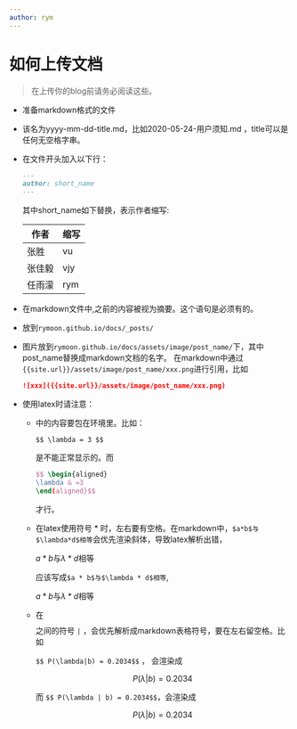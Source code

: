 ```yaml
---
author: rym
---
```


# 如何上传文档

> 在上传你的blog前请务必阅读这些。
<!-- more -->

* 准备markdown格式的文件
* 该名为yyyy-mm-dd-title.md，比如2020-05-24-用户须知.md  ，title可以是任何无空格字串。
* 在文件开头加入以下行：
  ````md
  ---
  author: short_name
  ---
  ````
  其中short_name如下替换，表示作者缩写:
  
  |作者|缩写|
  |----|----|
  |张胜|vu|
  |张佳毅|vjy|
  |任雨濛|rym|
  
* 在markdown文件中,<!-- more -->之前的内容被视为摘要。这个语句是必须有的。
* 放到`rymoon.github.io/docs/_posts/`
* 图片放到`rymoon.github.io/docs/assets/image/post_name/`下，其中 post_name替换成markdown文档的名字。
  在markdown中通过`{{site.url}}/assets/image/post_name/xxx.png`进行引用，比如
  ````markdown
  ![xxx]({{site.url}}/assets/image/post_name/xxx.png)
  ````
* 使用latex时请注意：
  * $$ $$ 中的内容要包在环境里。比如：
  
    `$$ \lambda = 3 $$`
    
    是不能正常显示的。而
    
    ````latex
    $$ \begin{aligned}
    \lambda & =3 
    \end(aligned}$$
    ````
    
    才行。
  * 在latex使用符号 * 时，左右要有空格。在markdown中，`$a*b$与$\lambda*d$相等`会优先渲染斜体，导致latex解析出错，
  
    $a*b$与$\lambda*d$相等

    应该写成`$a * b$与$\lambda * d$相等`,

    $a * b$与$\lambda * d$相等
  * 在 $$ $$ 之间的符号 `|` ，会优先解析成markdown表格符号，要在左右留空格。比如
    
    `$$ P(\lambda|b) = 0.2034$$` ， 会渲染成
    
    $$ P(\lambda|b) = 0.2034$$
    
    而 `$$ P(\lambda | b) = 0.2034$$`，会渲染成
    
    $$ P(\lambda | b) = 0.2034$$
    

